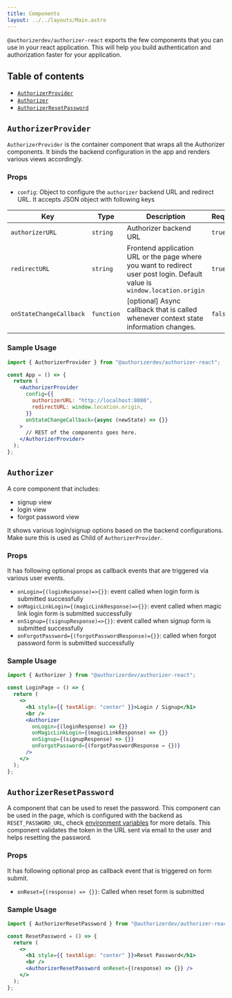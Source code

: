 ```yaml
---
title: Components
layout: ../../layouts/Main.astro
---
```


`@authorizerdev/authorizer-react` exports the few components that you can use in your react application. This will help you build authentication and authorization faster for your application.

## Table of contents

- [`AuthorizerProvider`](#authorizerprovider)
- [`Authorizer`](#authorizer)
- [`AuthorizerResetPassword`](#authorizerresetpassword)

## `AuthorizerProvider`

`AuthorizerProvider` is the container component that wraps all the Authorizer components. It binds the backend configuration in the app and renders various views accordingly.

### Props

- `config`: Object to configure the `authorizer` backend URL and redirect URL. It accepts JSON object with following keys

| Key                     | Type       | Description                                                                                                                | Required |
| ----------------------- | ---------- | -------------------------------------------------------------------------------------------------------------------------- | -------- |
| `authorizerURL`         | `string`   | Authorizer backend URL                                                                                                     | `true`   |
| `redirectURL`           | `string`   | Frontend application URL or the page where you want to redirect user post login. Default value is `window.location.origin` | `true`   |
| `onStateChangeCallback` | `function` | [optional] Async callback that is called whenever context state information changes.                                       | `false`  |

### Sample Usage

```jsx
import { AuthorizerProvider } from "@authorizerdev/authorizer-react";

const App = () => {
  return (
    <AuthorizerProvider
      config={{
        authorizerURL: "http://localhost:8080",
        redirectURL: window.location.origin,
      }}
      onStateChangeCallback={async (newState) => {}}
    >
      // REST of the components goes here.
    </AuthorizerProvider>
  );
};
```

## `Authorizer`

A core component that includes:

- signup view
- login view
- forgot password view

It shows various login/signup options based on the backend configurations. Make sure this is used as Child of `AuthorizerProvider`.

### Props

It has following optional props as callback events that are triggered via various user events.

- `onLogin={(loginResponse)=>{}}`: event called when login form is submitted successfully
- `onMagicLinkLogin={(magicLinkResponse)=>{}}`: event called when magic link login form is submitted successfully
- `onSignup={(signupResponse)=>{}}`: event called when signup form is submitted successfully
- `onForgotPassword={(forgotPasswordResponse)={}}`: called when forgot password form is submitted successfully

### Sample Usage

```jsx
import { Authorizer } from "@authorizerdev/authorizer-react";

const LoginPage = () => {
  return (
    <>
      <h1 style={{ textAlign: "center" }}>Login / Signup</h1>
      <br />
      <Authorizer
        onLogin={(loginResponse) => {}}
        onMagicLinkLogin={(magicLinkResponse) => {}}
        onSignup={(signupResponse) => {}}
        onForgotPassword={(forgotPasswordResponse = {})}
      />
    </>
  );
};
```

## `AuthorizerResetPassword`

A component that can be used to reset the password. This component can be used in the page, which is configured with the backend as `RESET_PASSWORD_URL`, check [environment variables](/core/env) for more details. This component validates the token in the URL sent via email to the user and helps resetting the password.

### Props

It has following optional prop as callback event that is triggered on form submit.

- `onReset={(response) => {}}`: Called when reset form is submitted

### Sample Usage

```jsx
import { AuthorizerResetPassword } from "@authorizerdev/authorizer-react";

const ResetPassword = () => {
  return (
    <>
      <h1 style={{ textAlign: "center" }}>Reset Password</h1>
      <br />
      <AuthorizerResetPassword onReset={(response) => {}} />
    </>
  );
};
```
